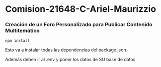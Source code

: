 # Comision-21648-C-Ariel-Maurizzio

### Creación de un Foro Personalizado para Publicar Contenido Multitemático

`npm install`

Esto va a instalar todas las dependencias del package.json

Además deben ir al .env y poner los datos de SU base de datos